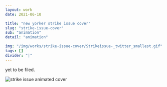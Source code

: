 ```yaml
---
layout: work
date: 2021-06-10

title: "new yorker strike issue cover"
slug: "strike-issue-cover"
sub: "animation"
detail: "animation"

img: "/img/works/strike-issue-cover/Strikeissue-_twitter_smallest.gif"
tags: []
divider: "|"
---
```


yet to be filed.

![strike issue animated cover](/img/works/strike-issue-cover/Strikeissue-_twitter_smallest.gif)